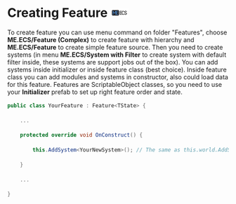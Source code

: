 # Creating Feature ![](Logo-Tiny.png)
To create feature you can use menu command on folder "Features", choose **ME.ECS/Feature (Complex)** to create feature with hierarchy and **ME.ECS/Feature** to create simple feature source. Then you need to create systems (in menu **ME.ECS/System with Filter** to create system with default filter inside, these systems are support jobs out of the box). 
You can add systems inside initializer or inside feature class (best choice). Inside feature class you can add modules and systems in constructor, also could load data for this feature.
Features are ScriptableObject classes, so you need to use your **Initializer** prefab to set up right feature order and state.
```csharp
public class YourFeature : Feature<TState> {

    ...

    protected override void OnConstruct() {

        this.AddSystem<YourNewSystem>(); // The same as this.world.AddSystem<YourNewSystem>();

    }

    ...

}
```
